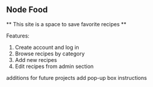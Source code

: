 ## Node Food
** This site is a space to save favorite recipes **

Features:
1. Create account and log in
2. Browse recipes by category
3. Add new recipes
4. Edit recipes from admin section


additions for future projects
add pop-up box instructions
